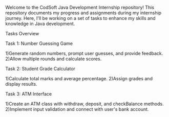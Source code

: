 Welcome to the CodSoft Java Development Internship repository! This repository documents my progress and assignments during my internship journey. Here, I'll be working on a set of tasks to enhance my skills and knowledge in Java development.

Tasks Overview

Task 1: Number Guessing Game

1)Generate random numbers, prompt user guesses, and provide feedback. 2)Allow multiple rounds and calculate scores.

Task 2: Student Grade Calculator

1)Calculate total marks and average percentage.
2)Assign grades and display results.
        
Task 3: ATM Interface

1)Create an ATM class with withdraw, deposit, and checkBalance methods.
2)Implement input validation and connect with user's bank account.
